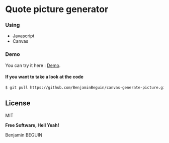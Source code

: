 # Quote picture generator

### Using
- Javascript
- Canvas

### Demo

You can try it here : [Demo](http://quote-picture.benjaminbeguin.com).

#### If you want to take a look at the code

```sh
$ git pull https://github.com/BenjaminBeguin/canvas-generate-picture.git
```


License
----

MIT

**Free Software, Hell Yeah!**


Benjamin BEGUIN


